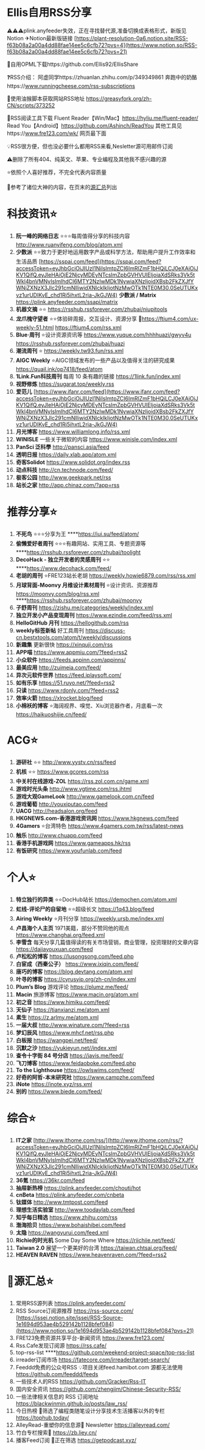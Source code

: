 # Ellis自用RSS分享
⚠⚠⚠plink.anyfeeder失效，正在寻找替代源,准备切换成表格形式，新版见Notion
✈Notion最新版链接
[https://plant-resolution-0a6.notion.site/RSS-f63b08a2a00a4dd88fae14ee5c6cfb72?pvs=4](https://www.notion.so/RSS-f63b08a2a00a4dd88fae14ee5c6cfb72?pvs=21)

💾自用OPML下载https://github.com/Ellis92/EllisShare 

❓RSS介绍：
阿虚同学https://zhuanlan.zhihu.com/p/349349861
奔跑中的奶酪https://www.runningcheese.com/rss-subscriptions

🔧使用油猴脚本获取网站RSS地址
https://greasyfork.org/zh-CN/scripts/373252

🔧RSS阅读工具下载
Fluent Reader【Win/Mac】https://hyliu.me/fluent-reader/
Read You【Android】https://github.com/Ashinch/ReadYou
其他工具见https://www.fre123.com/wk/ 网页最下面

💡RSS很方便，但也没必要什么都用RSS来看,Nesletter源可用邮件订阅

⚠删除了所有404、纯英文、苹果、专业编程及其他我不感兴趣的源

⭐️依照个人喜好推荐，不完全代表内容质量

🚗参考了诸位大神的内容，在页末的[源汇总](https://www.notion.so/RSS-f63b08a2a00a4dd88fae14ee5c6cfb72?pvs=21)列出

# 科技资讯⭐️

1. **阮一峰的网络日志**
⭐️⭐️⭐️每周值得分享的科技内容
 http://www.ruanyifeng.com/blog/atom.xml
2. **少数派**
⭐️⭐️致力于更好地运用数字产品或科学方法，帮助用户提升工作效率和生活品质 [https://sspai.com/feed](https://sspai.com/feed?accessToken=eyJhbGciOiJIUzI1NiIsImtpZCI6ImRlZmF1bHQiLCJ0eXAiOiJKV1QifQ.eyJleHAiOjE2NjcyMDEyNTcsImZpbGVHVUlEIjoiaXdSRks3Vk5tWkl4bnVMNyIsImlhdCI6MTY2NzIwMDk1NywiaXNzIjoidXBsb2FkZXJfYWNjZXNzX3Jlc291cmNlIiwidXNlcklkIjotNzMwOTk1NTE0M30.0SeUTUKxvz1urUDIKvE_chd1Ri5ihxtL2ria-JkGJW4)
**少数派 / Matrix**
https://plink.anyfeeder.com/ssapi/matrix
3. **机器文摘**
⭐️⭐️
https://rsshub.rssforever.com/zhubai/niupitools
4. **龙爪槐守望者**
⭐️⭐️体验碎周报，交互设计、资源分享
💙https://ftium4.com/ux-weekly-51.html
https://ftium4.com/rss.xml
5. **Blue·周刊**
⭐️设计资源资讯等
https://www.yuque.com/hhhhuazi/gwyv4u
https://rsshub.rssforever.com/zhubai/huazi
6. **潮流周刊**
⭐️
https://weekly.tw93.fun/rss.xml
7. **AIGC Weekly**
⭐️AIGC领域发布的一些产品以及值得关注的研究成果
https://quail.ink/op7418/feed/atom
8. **1Link.Fun科技周刊**
每周 10 条有趣的链接
https://1link.fun/index.xml
9. **视野修炼**
https://sugarat.top/weekly.rss
10. **爱范儿**
[https://www.ifanr.com/feed](https://www.ifanr.com/feed?accessToken=eyJhbGciOiJIUzI1NiIsImtpZCI6ImRlZmF1bHQiLCJ0eXAiOiJKV1QifQ.eyJleHAiOjE2NjcyMDEyNTcsImZpbGVHVUlEIjoiaXdSRks3Vk5tWkl4bnVMNyIsImlhdCI6MTY2NzIwMDk1NywiaXNzIjoidXBsb2FkZXJfYWNjZXNzX3Jlc291cmNlIiwidXNlcklkIjotNzMwOTk1NTE0M30.0SeUTUKxvz1urUDIKvE_chd1Ri5ihxtL2ria-JkGJW4)
11. **月光博客**
 https://www.williamlong.info/rss.xml
12. **WINISLE**
一些关于微软的内容
https://www.winisle.com/index.xml
13. **PanSci 泛科學**
http://pansci.asia/feed
14. **透明日报**
https://daily.xlab.app/atom.xml
15. **奇客Solidot**
https://www.solidot.org/index.rss
16. **动点科技**
 http://cn.technode.com/feed/
17. **极客公园**
 http://www.geekpark.net/rss
18. **站长之家**
 http://app.chinaz.com/?app=rss


# 推荐分享⭐️

1. **不死鸟**
⭐️⭐️⭐️分享为王
****https://iui.su/feed/atom/
2. **偷懒爱好者周刊**
⭐️⭐️⭐️有趣网站、实用工具、专题资源等
****https://rsshub.rssforever.com/zhubai/toolight
3. **DecoHack - 独立开发者的灵感周刊**
⭐️⭐️
****https://www.decohack.com/feed/
4. **老胡的周刊**
⭐️FRE123站长老胡
https://weekly.howie6879.com/rss/rss.xml
5. **月球背面-Moonvy 月维设计素材周刊**
⭐️设计资讯、资源推荐
https://moonvy.com/blog/rss.xml 
****https://rsshub.rssforever.com/zhubai/moonvy
6. **子舒周刊**
https://zishu.me/categories/weekly/index.xml
7. **独立开发小产品变现周刊**
https://www.ezindie.com/feed/rss.xml
8. **HelloGitHub 月刊**
https://hellogithub.com/rss
9. **weekly标签新帖**
好工具周刊
https://discuss-cn.bestxtools.com/atom/t/weekly/discussions
10. **新趣集**
更新很快
 https://xinquji.com/rss
11. **APP喵**
https://www.appmiu.com/?feed=rss2
12. **小众软件**
 https://feeds.appinn.com/appinns/
13. **最美应用**
 http://zuimeia.com/feed/
14. **异次元软件世界**
https://feed.iplaysoft.com/
15. **如有乐享**
https://51.ruyo.net/?feed=rss2
16. **只读**
https://www.rdonly.com/?feed=rss2
17. **效率火箭**
https://xlrocket.blog/feed
18. **小棉袄的博客**
⭐️海阔视界、嗅觉、Xiu浏览器作者，月底看一次
https://haikuoshijie.cn/feed/

# ACG⭐️

1. **游研社**
⭐️⭐️
 http://www.yystv.cn/rss/feed
2. **机核**
⭐️⭐️
 https://www.gcores.com/rss
3. **中关村在线游戏-ZOL**
https://rss.zol.com.cn/game.xml
4. **游戏时光头条**
 http://www.vgtime.com/rss.jhtml
5. **游戏大观GameLook**
 http://www.gamelook.com.cn/feed
6. **游戏葡萄**
 http://youxiputao.com/feed
7. **UACG**
 http://headsalon.org/feed
8. **HKGNEWS.com-香港游戏资讯网**
https://www.hkgnews.com/feed
9. **4Gamers**
⭐️台湾特色
https://www.4gamers.com.tw/rss/latest-news
10. **触乐**
http://www.chuapp.com/feed
11. **香港手机游戏网**
https://www.gameapps.hk/rss
12. **有饭研究**
https://www.youfunlab.com/feed

# 个人⭐️

1. **特立独行的异类**
⭐️⭐️DocHub站长
https://demochen.com/atom.xml
2. **虹线-评论尸的自留地**
⭐️⭐️超级长文
https://1q43.blog/feed
3. **Airing Weekly**
⭐️月刊分享
https://weekly.ursb.me/index.xml
4. **卢昌海个人主页**
1971美籍，部分不赞同他的观点
https://www.changhai.org/feed.xml
5. **李雪含**
每天分享几篇值得读的有关市场营销，商业管理，投资理财的文章内容
https://dajiayouxuan.com/feed
6. **卢松松的博客**
https://lusongsong.com/feed.php
7. **白宦成（西秦公子）**
https://www.ixiqin.com/feed/
8. **唐巧的博客**
https://blog.devtang.com/atom.xml
9. **叶寻的博客**
https://cyrusyip.org/zh-cn/index.xml
10. **Plum’s Blog**
游戏评论
https://plumz.me/feed/
11. **Macin**
旅游博客
https://www.macin.org/atom.xml
12. **初之音**
https://www.himiku.com/feed/
13. **天仙子**
https://tianxianzi.me/atom.xml
14. **素生**
https://z.arlmy.me/atom.xml
15. **一届大叔**
http://www.winature.com/?feed=rss
16. **梦幻辰风**
https://www.mhcf.net/rss.php
17. **白板报**
https://wangpei.net/feed/
18. **沉默之沙**
https://yukieyun.net//index.xml
19. **查令十字街 84 号分店**
https://javis.me/feed/
20. **飞刀博客**
https://www.feidaoboke.com/feed.php
21. **To the Lighthouse**
https://owlswims.com/feed/
22. **好奇的阿哲-本末研究社**
https://www.campzhe.com/feed
23. **iNote**
https://inote.xyz/rss.xml
24. **别的**
https://www.biede.com/feed/



# 综合⭐️

1. **IT之家**
 [http://www.ithome.com/rss/](http://www.ithome.com/rss/?accessToken=eyJhbGciOiJIUzI1NiIsImtpZCI6ImRlZmF1bHQiLCJ0eXAiOiJKV1QifQ.eyJleHAiOjE2NjcyMDEyNTcsImZpbGVHVUlEIjoiaXdSRks3Vk5tWkl4bnVMNyIsImlhdCI6MTY2NzIwMDk1NywiaXNzIjoidXBsb2FkZXJfYWNjZXNzX3Jlc291cmNlIiwidXNlcklkIjotNzMwOTk1NTE0M30.0SeUTUKxvz1urUDIKvE_chd1Ri5ihxtL2ria-JkGJW4)
2. **36氪**
 https://36kr.com/feed
3. **抽屉新热榜**
https://plink.anyfeeder.com/chouti/hot
4. **cnBeta**
https://plink.anyfeeder.com/cnbeta
5. **钛媒体**
 http://www.tmtpost.com/feed
6. **理想生活实验室**
 http://www.toodaylab.com/feed
7. **知乎每日精选**
 https://www.zhihu.com/rss
8. **渤海拾贝**
https://www.bohaishibei.com/feed
9. **太隐**
https://wangyurui.com/feed.xml
10. **Richie的时光机**
Some Day Some Where
https://riichiie.net/feed/
11. **Taiwan 2.0**
展望一个更美好的台湾
https://taiwan.chtsai.org/feed/
12. **HEAVEN RAVEN**
https://www.heavenraven.com/?feed=rss2



# 🚗源汇总⭐️

1. 常用RSS源列表
https://plink.anyfeeder.com/
2. RSS Source订阅源推荐
https://rss-source.com/  
[https://issei.notion.site/issei/RSS-Source-1e1694d953ae4b529142b1128bfef084](https://www.notion.so/1e1694d953ae4b529142b1128bfef084?pvs=21) 
3. FRE123免费资源共享平台-新闻资讯
https://www.fre123.com/
4. Rss.Cafe发现订阅源
https://rss.cafe/
5. top-rss-list
****https://github.com/weekend-project-space/top-rss-list
6. irreader订阅市场
https://fatecore.com/irreader/target-search/
7. Feeddd免费的公众号RSS
💡项目关闭feed.hamibot.com 源都无法使用
https://github.com/feeddd/feeds
8. 一些技术人的RSS
https://github.com/Gracker/Rss-IT  
9. 国内安全资讯
https://github.com/zhengjim/Chinese-Security-RSS/
10. 一些法律相关信息的 RSS 订阅地址
https://blackwinmin.github.io/posts/law_rss/
11. 今日热榜
🚗筛选了编程类随笔设计分享技术生活播客以外的专栏
https://tophub.today/
12. AlleyRead-重塑你的信息源🚗
Newsletter
https://alleyread.com/
13. 竹白专栏搜索🚗
https://zb.liey.cn/
14. 播客Feed订阅
🚗正在筛选
https://getpodcast.xyz/
